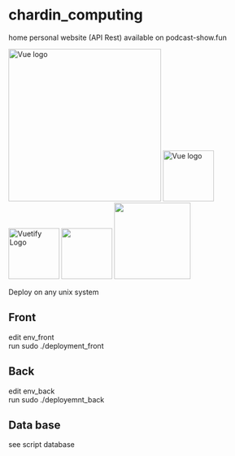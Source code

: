 # chardin_computing
home personal website (API Rest) available on podcast-show.fun

<div style="display: inline-blocK">
<img width="300" src="https://i.cloudup.com/zfY6lL7eFa-3000x3000.png" alt="Vue logo">
<img width="100" src="https://vuejs.org/images/logo.png" alt="Vue logo">
<img alt="Vuetify Logo" width="100" src="https://cdn.vuetifyjs.com/images/logos/logo.svg">
<img width="100" src="https://d1q6f0aelx0por.cloudfront.net/product-logos/library-postgres-logo.png">
<img width="150" src="https://i.imgur.com/yvEYhnZ.png" >
</div>

Deploy on any unix system 
## Front
  edit env_front</br>
  run sudo ./deployment_front
  
## Back
edit env_back</br>
run sudo ./deployemnt_back

## Data base
see script database
